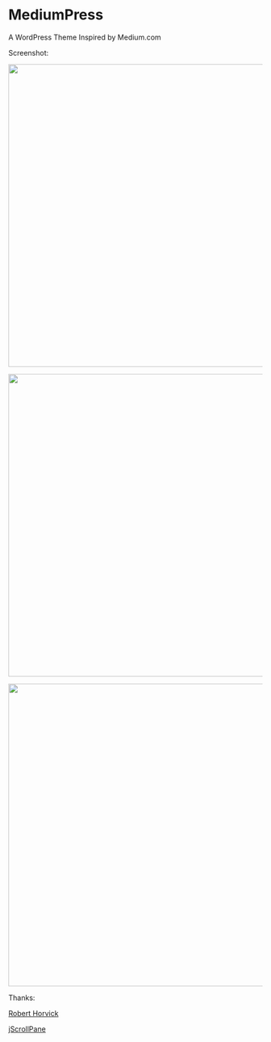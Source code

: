 MediumPress
===========

A WordPress Theme Inspired by Medium.com

Screenshot:
<p><img src="https://dl.dropboxusercontent.com/u/87401351/MediumPress/Screenshot-1.jpg" width="600px" /></p>
<p><img src="https://dl.dropboxusercontent.com/u/87401351/MediumPress/Screenshot-2.jpg" width="600px" /></p>
<p><img src="https://dl.dropboxusercontent.com/u/87401351/MediumPress/Screenshot-3.jpg" width="600px" /></p>


Thanks:
<p><a href="http://www.roberthorvick.com/2013/06/28/a-minimal-wordpress-theme-inspired-loosely-by-medium-com/">Robert Horvick</a></p>
<p><a href="http://jscrollpane.kelvinluck.com">jScrollPane</a></p>